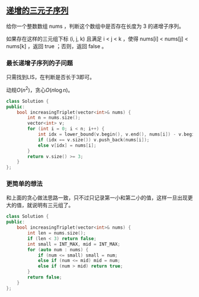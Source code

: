 ## [递增的三元子序列](https://leetcode-cn.com/problems/increasing-triplet-subsequence/)

给你一个整数数组 nums ，判断这个数组中是否存在长度为 3 的递增子序列。

如果存在这样的三元组下标 (i, j, k) 且满足 i < j < k ，使得 nums[i] < nums[j] < nums[k] ，返回 true ；否则，返回 false 。


### 最长递增子序列的子问题

只需找到LIS，在判断是否长于3即可。

动规$O(n^2)$，贪心$O(n\log n)$。

```cpp
class Solution {
public:
    bool increasingTriplet(vector<int>& nums) {
        int n = nums.size();
        vector<int> v;
        for (int i = 0; i < n; i++) {
            int idx = lower_bound(v.begin(), v.end(), nums[i]) - v.begin();
            if (idx == v.size()) v.push_back(nums[i]); 
            else v[idx] = nums[i];
        }
        return v.size() >= 3;
    }
};
```


### 更简单的想法

和上面的贪心做法思路一致，只不过只记录第一小和第二小的值，这样一旦出现更大的值，就说明有三元组了。

```cpp
class Solution {
public:
    bool increasingTriplet(vector<int>& nums) {
        int len = nums.size();
        if (len < 3) return false;
        int small = INT_MAX, mid = INT_MAX;
        for (auto num : nums) {
            if (num <= small) small = num;
            else if (num <= mid) mid = num;
            else if (num > mid) return true;
        }
        return false;    
    }
};
```


